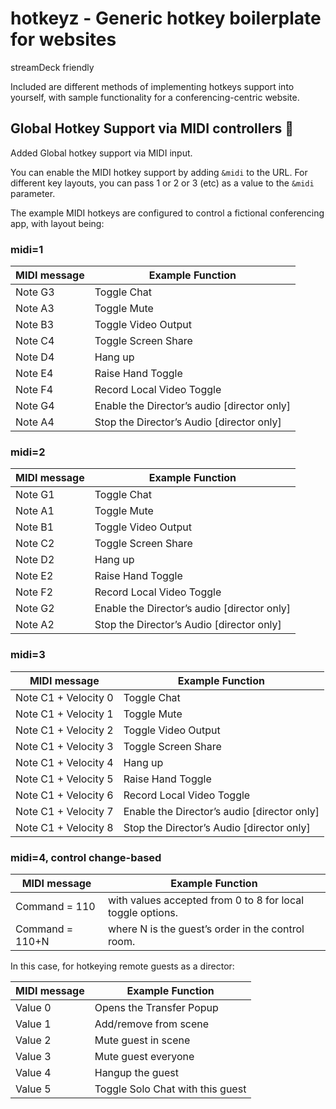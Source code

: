 # hotkeyz - Generic hotkey boilerplate for websites

streamDeck friendly

Included are different methods of implementing hotkeys support into yourself, with sample functionality for a conferencing-centric website.

## Global Hotkey Support via MIDI controllers 🎹

Added Global hotkey support via MIDI input. 

You can enable the MIDI hotkey support by adding `&midi` to the URL. For different key layouts, you can pass 1 or 2 or 3 (etc) as a value to the `&midi` parameter. 

The example MIDI hotkeys are configured to control a fictional conferencing app, with layout being:

### midi=1

| MIDI message 	| Example Function
|--------------	|----------	
| Note G3 	    | Toggle Chat	
| Note A3       | Toggle Mute        	
| Note B3       | Toggle Video Output      	
| Note C4       | Toggle Screen Share      	
| Note D4       | Hang up      	
| Note E4       | Raise Hand Toggle      	
| Note F4       | Record Local Video Toggle      	
| Note G4       | Enable the Director’s audio [director only]      	
| Note A4       | Stop the Director’s Audio [director only]      	


### midi=2

| MIDI message 	| Example Function
|--------------	|----------	
| Note G1 	    | Toggle Chat	
| Note A1       | Toggle Mute        	
| Note B1       | Toggle Video Output      	
| Note C2       | Toggle Screen Share      	
| Note D2       | Hang up      	
| Note E2       | Raise Hand Toggle      	
| Note F2       | Record Local Video Toggle      	
| Note G2       | Enable the Director’s audio [director only]      	
| Note A2       | Stop the Director’s Audio [director only]    

### midi=3

| MIDI message 	| Example Function
|--------------	|----------	
| Note C1 + Velocity 0 	| Toggle Chat	
| Note C1 + Velocity 1  | Toggle Mute        	
| Note C1 + Velocity 2  | Toggle Video Output      	
| Note C1 + Velocity 3  | Toggle Screen Share      	
| Note C1 + Velocity 4  | Hang up      	
| Note C1 + Velocity 5  | Raise Hand Toggle      	
| Note C1 + Velocity 6  | Record Local Video Toggle      	
| Note C1 + Velocity 7  | Enable the Director’s audio [director only]      	
| Note C1 + Velocity 8  | Stop the Director’s Audio [director only]   

### midi=4, control change-based

| MIDI message   	| Example Function
|---------------------	|----------	
| Command = 110	        | with values accepted from 0 to 8 for local toggle options.	
| Command = 110+N       | where N is the guest’s order in the control room.        	

In this case, for hotkeying remote guests as a director:

| MIDI message   | Example Function
|--------------- |----------	
| Value 0        | Opens the Transfer Popup	
| Value 1        | Add/remove from scene        	
| Value 2        | Mute guest in scene	
| Value 3        | Mute guest everyone    
| Value 4        | Hangup the guest
| Value 5        | Toggle Solo Chat with this guest    
